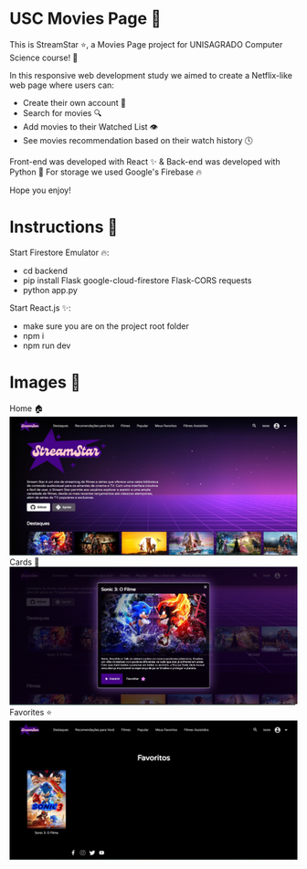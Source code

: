 # USC Movies Page 🎥

This is StreamStar ⭐, a Movies Page project for UNISAGRADO Computer Science course! 🤖

In this responsive web development study we aimed to create a Netflix-like web page where users can:

- Create their own account 👤
- Search for movies 🔍
- Add movies to their Watched List 👁️
- See movies recommendation based on their watch history 🕓

Front-end was developed with React ✨ & Back-end was developed with Python 🐍
For storage we used Google's Firebase 🔥

Hope you enjoy!

# Instructions 📜

Start Firestore Emulator 🔥:

- cd backend
- pip install Flask google-cloud-firestore Flask-CORS requests
- python app.py

Start React.js ✨:

- make sure you are on the project root folder
- npm i
- npm run dev

# Images 📸

Home 🏠
<img src="src\assets\print.png"/>
Cards 📧
<img src="src\assets\print2.png"/>
Favorites ⭐
<img src="src\assets\print3.png"/>
